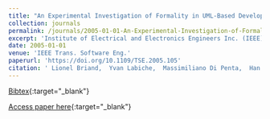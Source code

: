 ```yaml
---
title: "An Experimental Investigation of Formality in UML-Based Development"
collection: journals
permalink: /journals/2005-01-01-An-Experimental-Investigation-of-Formality-in-UML-Based-Development
excerpt: 'Institute of Electrical and Electronics Engineers Inc. (IEEE), Los Alamitos, CA, USA, Scopus ID: 2-s2.0-30344485983, Cited by: 86'
date: 2005-01-01
venue: 'IEEE Trans. Software Eng.'
paperurl: 'https://doi.org/10.1109/TSE.2005.105'
citation: ' Lionel Briand,  Yvan Labiche,  Massimiliano Di Penta,  Han Yan-Bondoc, &quot;An Experimental Investigation of Formality in UML-Based Development.&quot; IEEE Trans. Software Eng., 2005.'
---
```

[Bibtex](https://dblp.org/rec/bib/journals/tse/BriandLPY05){:target="_blank"}

[Access paper here](https://doi.org/10.1109/TSE.2005.105){:target="_blank"}

